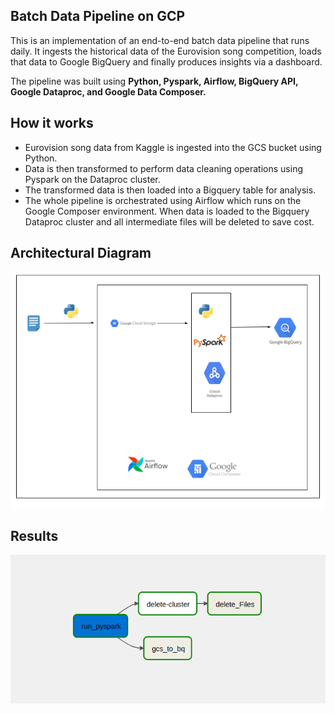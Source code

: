 <h2>Batch Data Pipeline on GCP</h2>

This is an implementation of an end-to-end batch data pipeline that runs daily. It ingests the historical data of the Eurovision song competition, 
loads that data to Google BigQuery and finally produces insights via a dashboard.

The pipeline was built using **Python, Pyspark, Airflow, BigQuery API, Google Dataproc, and Google Data Composer.**

<h2>How it works</h2>

- Eurovision song data from Kaggle is ingested into the GCS bucket using Python.
- Data is then transformed to perform data cleaning operations using Pyspark on the Dataproc cluster.
- The transformed data is then loaded into a Bigquery table for analysis.
- The whole pipeline is orchestrated using Airflow which runs on the Google Composer environment. When data is loaded to the Bigquery  Dataproc cluster and all intermediate files will be deleted to save cost.

<h2>Architectural Diagram</h2>

![](GCP.png)

<h2>Results</h2>

![](results_airflow.png)
